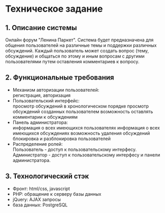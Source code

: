 # Техническое задание
## 1. Описание системы #
Онлайн форум "Ленина Паркет". Система будет предназначена для общения пользователей на различные темы и поддержки различных обсуждений. Каждый пользователь может создать вопрос (тему, обсуждение) и общаться по этому и иным вопросам с другими пользователями путем оставления комментариев к вопросу.
## 2. Функциональные требования #
- Механизм авторизации пользователей:\
  регистрация, авторизация
- Пользовательский интерфейс:\
  просмотр обсуждений в хронологическом порядке
  просмотр обсуждений созданных пользователем
  возможность оставлять комментарии к обсуждениям
- Панель администратора:\
  информация о всех имеющихся пользователях
  информация о всех имеющихся обсуждениях
  возможность удаления обсуждений
  блокировка и разблокировка пользователей  
- Распределение ролей:\
  Пользователь - доступ к пользовательскому интерфесу.\
  Администратор - доступ к пользовательскому интерфесу и панели администратора.
## 3. Технологический стэк #
- Фронт: html/css, javascript
- PHP: обращение к серверу базы данных
- jQuery: AJAX запросы
- база данных: PostgreSQL